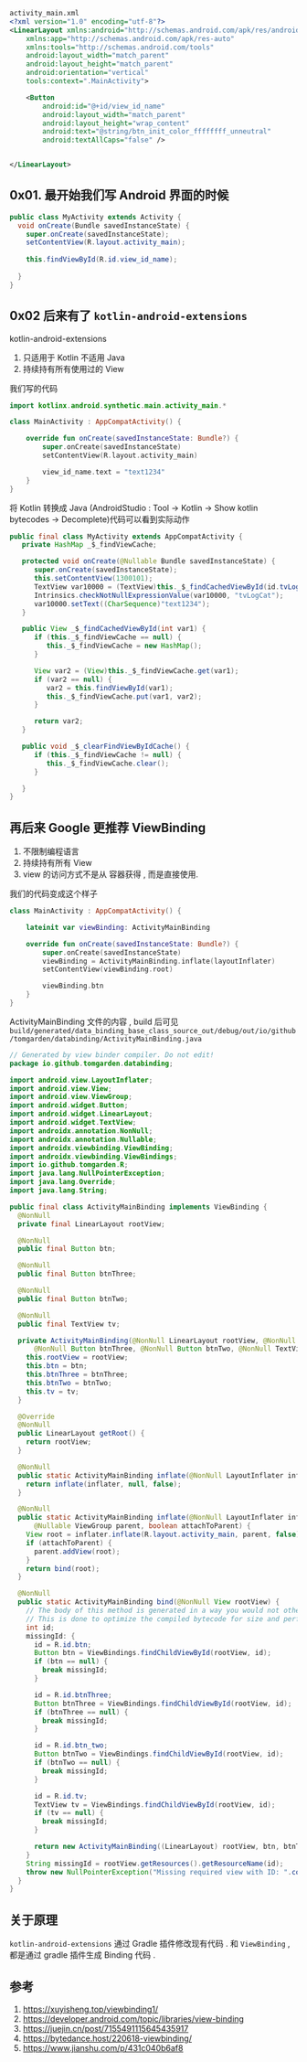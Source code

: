 

```xml
activity_main.xml
<?xml version="1.0" encoding="utf-8"?>
<LinearLayout xmlns:android="http://schemas.android.com/apk/res/android"
    xmlns:app="http://schemas.android.com/apk/res-auto"
    xmlns:tools="http://schemas.android.com/tools"
    android:layout_width="match_parent"
    android:layout_height="match_parent"
    android:orientation="vertical"
    tools:context=".MainActivity">

    <Button
        android:id="@+id/view_id_name"
        android:layout_width="match_parent"
        android:layout_height="wrap_content"
        android:text="@string/btn_init_color_ffffffff_unneutral"
        android:textAllCaps="false" />


</LinearLayout>
```


## 0x01. 最开始我们写 Android 界面的时候

```java
public class MyActivity extends Activity {
  void onCreate(Bundle savedInstanceState) {
    super.onCreate(savedInstanceState);
    setContentView(R.layout.activity_main);
    
    this.findViewById(R.id.view_id_name);
    
  }
}
```

## 0x02 后来有了 `kotlin-android-extensions` 

kotlin-android-extensions
1. 只适用于 Kotlin 不适用 Java
2. 持续持有所有使用过的 View 

我们写的代码

```kotlin
import kotlinx.android.synthetic.main.activity_main.*

class MainActivity : AppCompatActivity() {

    override fun onCreate(savedInstanceState: Bundle?) {
        super.onCreate(savedInstanceState)
        setContentView(R.layout.activity_main)

        view_id_name.text = "text1234"
    }
}
```

将 Kotlin 转换成 Java (AndroidStudio : Tool -> Kotlin -> Show kotlin bytecodes -> Decomplete)代码可以看到实际动作
```java
public final class MyActivity extends AppCompatActivity {
   private HashMap _$_findViewCache;

   protected void onCreate(@Nullable Bundle savedInstanceState) {
      super.onCreate(savedInstanceState);
      this.setContentView(1300101);
      TextView var10000 = (TextView)this._$_findCachedViewById(id.tvLogCat);
      Intrinsics.checkNotNullExpressionValue(var10000, "tvLogCat");
      var10000.setText((CharSequence)"text1234");
   }

   public View _$_findCachedViewById(int var1) {
      if (this._$_findViewCache == null) {
         this._$_findViewCache = new HashMap();
      }

      View var2 = (View)this._$_findViewCache.get(var1);
      if (var2 == null) {
         var2 = this.findViewById(var1);
         this._$_findViewCache.put(var1, var2);
      }

      return var2;
   }

   public void _$_clearFindViewByIdCache() {
      if (this._$_findViewCache != null) {
         this._$_findViewCache.clear();
      }

   }
}
```


## 再后来 Google 更推荐 ViewBinding

1. 不限制编程语言
2. 持续持有所有 View 
3. view 的访问方式不是从 容器获得 , 而是直接使用. 


我们的代码变成这个样子
```kotlin
class MainActivity : AppCompatActivity() {

    lateinit var viewBinding: ActivityMainBinding

    override fun onCreate(savedInstanceState: Bundle?) {
        super.onCreate(savedInstanceState)
        viewBinding = ActivityMainBinding.inflate(layoutInflater)
        setContentView(viewBinding.root)

        viewBinding.btn
    }
}
```

ActivityMainBinding 文件的内容 , build 后可见 `build/generated/data_binding_base_class_source_out/debug/out/io/github/tomgarden/databinding/ActivityMainBinding.java`
```java
// Generated by view binder compiler. Do not edit!
package io.github.tomgarden.databinding;

import android.view.LayoutInflater;
import android.view.View;
import android.view.ViewGroup;
import android.widget.Button;
import android.widget.LinearLayout;
import android.widget.TextView;
import androidx.annotation.NonNull;
import androidx.annotation.Nullable;
import androidx.viewbinding.ViewBinding;
import androidx.viewbinding.ViewBindings;
import io.github.tomgarden.R;
import java.lang.NullPointerException;
import java.lang.Override;
import java.lang.String;

public final class ActivityMainBinding implements ViewBinding {
  @NonNull
  private final LinearLayout rootView;

  @NonNull
  public final Button btn;

  @NonNull
  public final Button btnThree;

  @NonNull
  public final Button btnTwo;

  @NonNull
  public final TextView tv;

  private ActivityMainBinding(@NonNull LinearLayout rootView, @NonNull Button btn,
      @NonNull Button btnThree, @NonNull Button btnTwo, @NonNull TextView tv) {
    this.rootView = rootView;
    this.btn = btn;
    this.btnThree = btnThree;
    this.btnTwo = btnTwo;
    this.tv = tv;
  }

  @Override
  @NonNull
  public LinearLayout getRoot() {
    return rootView;
  }

  @NonNull
  public static ActivityMainBinding inflate(@NonNull LayoutInflater inflater) {
    return inflate(inflater, null, false);
  }

  @NonNull
  public static ActivityMainBinding inflate(@NonNull LayoutInflater inflater,
      @Nullable ViewGroup parent, boolean attachToParent) {
    View root = inflater.inflate(R.layout.activity_main, parent, false);
    if (attachToParent) {
      parent.addView(root);
    }
    return bind(root);
  }

  @NonNull
  public static ActivityMainBinding bind(@NonNull View rootView) {
    // The body of this method is generated in a way you would not otherwise write.
    // This is done to optimize the compiled bytecode for size and performance.
    int id;
    missingId: {
      id = R.id.btn;
      Button btn = ViewBindings.findChildViewById(rootView, id);
      if (btn == null) {
        break missingId;
      }

      id = R.id.btnThree;
      Button btnThree = ViewBindings.findChildViewById(rootView, id);
      if (btnThree == null) {
        break missingId;
      }

      id = R.id.btn_two;
      Button btnTwo = ViewBindings.findChildViewById(rootView, id);
      if (btnTwo == null) {
        break missingId;
      }

      id = R.id.tv;
      TextView tv = ViewBindings.findChildViewById(rootView, id);
      if (tv == null) {
        break missingId;
      }

      return new ActivityMainBinding((LinearLayout) rootView, btn, btnThree, btnTwo, tv);
    }
    String missingId = rootView.getResources().getResourceName(id);
    throw new NullPointerException("Missing required view with ID: ".concat(missingId));
  }
}

```


## 关于原理 
`kotlin-android-extensions` 通过 Gradle 插件修改现有代码 . 
和 `ViewBinding` , 都是通过 gradle 插件生成 Binding 代码 . 


## 参考
1. https://xuyisheng.top/viewbinding1/
2. https://developer.android.com/topic/libraries/view-binding
3. https://juejin.cn/post/7155491115645435917
4. https://bytedance.host/220618-viewbinding/
5. https://www.jianshu.com/p/431c040b6af8